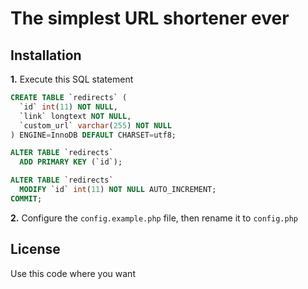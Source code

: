 # The simplest URL shortener ever
## Installation

**1.** Execute this SQL statement

```sql
CREATE TABLE `redirects` (
  `id` int(11) NOT NULL,
  `link` longtext NOT NULL,
  `custom_url` varchar(255) NOT NULL
) ENGINE=InnoDB DEFAULT CHARSET=utf8;

ALTER TABLE `redirects`
  ADD PRIMARY KEY (`id`);

ALTER TABLE `redirects`
  MODIFY `id` int(11) NOT NULL AUTO_INCREMENT;
COMMIT;
```

**2.** Configure the `config.example.php` file, then rename it to `config.php`
## License
Use this code where you want